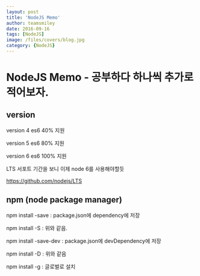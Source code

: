 ```yaml
---
layout: post
title: 'NodeJS Memo' 
author: teamsmiley 
date: 2016-09-16
tags: [NodeJS]
image: /files/covers/blog.jpg
category: {NodeJS}
---
```


# NodeJS Memo - 공부하다 하나씩 추가로 적어보자. 

## version 

version 4 es6 40% 지원 

version 5 es6 80% 지원 

version 6 es6 100% 지원 

LTS 서포트 기간을 보니 이제 node 6를 사용해야할듯 

<https://github.com/nodejs/LTS>


## npm (node package manager)

npm install -save : package.json에 dependency에 저장

npm install -S : 위와 같음.

npm install -save-dev : package.json에 devDependency에 저장

npm install -D : 위와 같음 

npm install -g : 글로벌로 설치 

 



